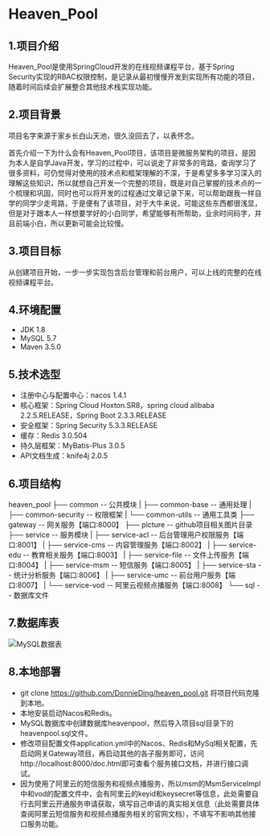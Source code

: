 # Heaven_Pool
## 1.项目介绍

Heaven_Pool是使用SpringCloud开发的在线视频课程平台，基于Spring Security实现的RBAC权限控制，是记录从最初慢慢开发到实现所有功能的项目，随着时间后续会扩展整合其他技术栈实现功能。

## 2.项目背景

项目名字来源于家乡长白山天池，很久没回去了，以表怀念。

首先介绍一下为什么会有Heaven_Pool项目，该项目是微服务架构的项目，是因为本人是自学Java开发，学习的过程中，可以说走了非常多的弯路，查询学习了很多资料，可仍觉得对使用的技术点和框架理解的不深，于是希望多多学习深入的理解这些知识，所以就想自己开发一个完整的项目，既是对自己掌握的技术点的一个梳理和巩固，同时也可以将开发的过程通过文章记录下来，可以帮助跟我一样自学的同学少走弯路，于是便有了该项目，对于大牛来说，可能这些东西都很浅显，但是对于跟本人一样想要学好的小白同学，希望能够有所帮助，业余时间码字，并且前端小白，所以更新可能会比较慢。

## 3.项目目标

从创建项目开始，一步一步实现包含后台管理和前台用户，可以上线的完整的在线视频课程平台。

## 4.环境配置

- JDK 1.8
- MySQL 5.7
- Maven 3.5.0

## 5.技术选型

- 注册中心与配置中心：nacos 1.4.1
- 核心框架：Spring Cloud Hoxton.SR8，spring cloud alibaba 2.2.5.RELEASE，Spring Boot 2.3.3.RELEASE
- 安全框架：Spring Security 5.3.3.RELEASE
- 缓存：Redis 3.0.504
- 持久层框架：MyBatis-Plus 3.0.5
- API文档生成：knife4j 2.0.5
## 6.项目结构

heaven_pool
├── common -- 公共模块
|    ├── common-base -- 通用处理
|    ├── common-security -- 权限框架
|    └── common-utils -- 通用工具类
├── gateway -- 网关服务【端口:8000】
├── picture -- github项目相关图片目录
├── service -- 服务模块
|    ├── service-acl -- 后台管理用户权限服务【端口:8001】
|    ├── service-cms -- 内容管理服务【端口:8002】
|    ├── service-edu -- 教育相关服务【端口:8003】
|    ├── service-file -- 文件上传服务【端口:8004】
|    ├── service-msm -- 短信服务【端口:8005】
|    ├── service-sta -- 统计分析服务【端口:8006】
|    ├── service-umc -- 前台用户服务【端口:8007】
|    └── service-vod -- 阿里云视频点播服务【端口:8008】
└── sql -- 数据库文件

## 7.数据库表

![MySQL数据表](https://github.com/DonnieDing/heavenpool/blob/master/image/MySQL%E6%95%B0%E6%8D%AE%E8%A1%A8.png)

## 8.本地部署

- git clone https://github.com/DonnieDing/heaven_pool.git 将项目代码克隆到本地。
- 本地安装启动Nacos和Redis。
- MySQL数据库中创建数据库heavenpool，然后导入项目sql目录下的heavenpool.sql文件。
- 修改项目配置文件application.yml中的Nacos、Redis和MySql相关配置，先启动网关Gateway项目，再启动其他的各子服务即可，访问http://localhost:8000/doc.html即可查看个服务接口文档，并进行接口调试。
- 因为使用了阿里云的短信服务和视频点播服务，所以msm的MsmServiceImpl中和vod的配置文件中，会有阿里云的keyid和keysecret等信息，此处需要自行去阿里云开通服务申请获取，填写自己申请的真实相关信息（此处需要具体查阅阿里云短信服务和视频点播服务相关的官网文档），不填写不影响其他接口服务功能。
